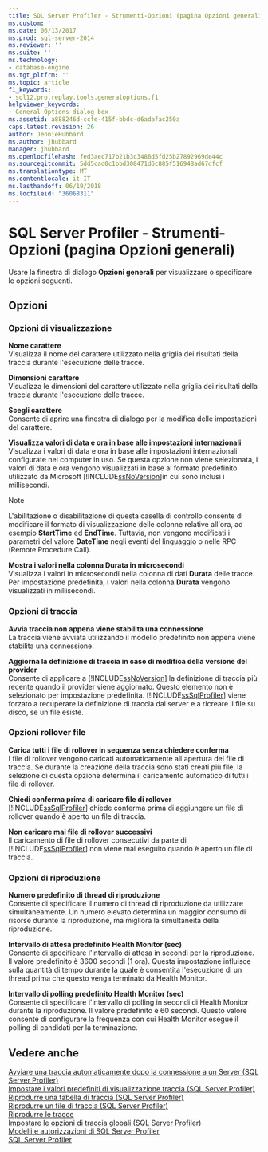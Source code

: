 ```yaml
---
title: SQL Server Profiler - Strumenti-Opzioni (pagina Opzioni generali) | Documenti Microsoft
ms.custom: ''
ms.date: 06/13/2017
ms.prod: sql-server-2014
ms.reviewer: ''
ms.suite: ''
ms.technology:
- database-engine
ms.tgt_pltfrm: ''
ms.topic: article
f1_keywords:
- sql12.pro.replay.tools.generaloptions.f1
helpviewer_keywords:
- General Options dialog box
ms.assetid: a888246d-ccfe-415f-bbdc-d6adafac250a
caps.latest.revision: 26
author: JennieHubbard
ms.author: jhubbard
manager: jhubbard
ms.openlocfilehash: fed3aec717b21b3c3486d5fd25b27892969de44c
ms.sourcegitcommit: 5dd5cad0c1bbd308471d6c885f516948ad67dfcf
ms.translationtype: MT
ms.contentlocale: it-IT
ms.lasthandoff: 06/19/2018
ms.locfileid: "36068311"
---
```

# <a name="sql-server-profiler---tools-options-general-options-page"></a>SQL Server Profiler - Strumenti-Opzioni (pagina Opzioni generali)
  Usare la finestra di dialogo **Opzioni generali** per visualizzare o specificare le opzioni seguenti.  
  
## <a name="options"></a>Opzioni  
  
### <a name="display-options"></a>Opzioni di visualizzazione  
 **Nome carattere**  
 Visualizza il nome del carattere utilizzato nella griglia dei risultati della traccia durante l'esecuzione delle tracce.  
  
 **Dimensioni carattere**  
 Visualizza le dimensioni del carattere utilizzato nella griglia dei risultati della traccia durante l'esecuzione delle tracce.  
  
 **Scegli carattere**  
 Consente di aprire una finestra di dialogo per la modifica delle impostazioni del carattere.  
  
 **Visualizza valori di data e ora in base alle impostazioni internazionali**  
 Visualizza i valori di data e ora in base alle impostazioni internazionali configurate nel computer in uso. Se questa opzione non viene selezionata, i valori di data e ora vengono visualizzati in base al formato predefinito utilizzato da Microsoft [!INCLUDE[ssNoVersion](../includes/ssnoversion-md.md)]in cui sono inclusi i millisecondi.  
  
> [!NOTE]  
>  L'abilitazione o disabilitazione di questa casella di controllo consente di modificare il formato di visualizzazione delle colonne relative all'ora, ad esempio **StartTime** ed **EndTime**. Tuttavia, non vengono modificati i parametri del valore **DateTime** negli eventi del linguaggio o nelle RPC (Remote Procedure Call).  
  
 **Mostra i valori nella colonna Durata in microsecondi**  
 Visualizza i valori in microsecondi nella colonna di dati **Durata** delle tracce. Per impostazione predefinita, i valori nella colonna **Durata** vengono visualizzati in millisecondi.  
  
### <a name="tracing-options"></a>Opzioni di traccia  
 **Avvia traccia non appena viene stabilita una connessione**  
 La traccia viene avviata utilizzando il modello predefinito non appena viene stabilita una connessione.  
  
 **Aggiorna la definizione di traccia in caso di modifica della versione del provider**  
 Consente di applicare a [!INCLUDE[ssNoVersion](../includes/ssnoversion-md.md)] la definizione di traccia più recente quando il provider viene aggiornato. Questo elemento non è selezionato per impostazione predefinita. [!INCLUDE[ssSqlProfiler](../includes/sssqlprofiler-md.md)] viene forzato a recuperare la definizione di traccia dal server e a ricreare il file su disco, se un file esiste.  
  
### <a name="file-rollover-options"></a>Opzioni rollover file  
 **Carica tutti i file di rollover in sequenza senza chiedere conferma**  
 I file di rollover vengono caricati automaticamente all'apertura del file di traccia. Se durante la creazione della traccia sono stati creati più file, la selezione di questa opzione determina il caricamento automatico di tutti i file di rollover.  
  
 **Chiedi conferma prima di caricare file di rollover**  
 [!INCLUDE[ssSqlProfiler](../includes/sssqlprofiler-md.md)] chiede conferma prima di aggiungere un file di rollover quando è aperto un file di traccia.  
  
 **Non caricare mai file di rollover successivi**  
 Il caricamento di file di rollover consecutivi da parte di [!INCLUDE[ssSqlProfiler](../includes/sssqlprofiler-md.md)] non viene mai eseguito quando è aperto un file di traccia.  
  
### <a name="replay-options"></a>Opzioni di riproduzione  
 **Numero predefinito di thread di riproduzione**  
 Consente di specificare il numero di thread di riproduzione da utilizzare simultaneamente. Un numero elevato determina un maggior consumo di risorse durante la riproduzione, ma migliora la simultaneità della riproduzione.  
  
 **Intervallo di attesa predefinito Health Monitor (sec)**  
 Consente di specificare l'intervallo di attesa in secondi per la riproduzione. Il valore predefinito è 3600 secondi (1 ora). Questa impostazione influisce sulla quantità di tempo durante la quale è consentita l'esecuzione di un thread prima che questo venga terminato da Health Monitor.  
  
 **Intervallo di polling predefinito Health Monitor (sec)**  
 Consente di specificare l'intervallo di polling in secondi di Health Monitor durante la riproduzione. Il valore predefinito è 60 secondi. Questo valore consente di configurare la frequenza con cui Health Monitor esegue il polling di candidati per la terminazione.  
  
## <a name="see-also"></a>Vedere anche  
 [Avviare una traccia automaticamente dopo la connessione a un Server &#40;SQL Server Profiler&#41;](../tools/sql-server-profiler/start-a-trace-automatically-after-connecting-to-a-server-sql-server-profiler.md)   
 [Impostare i valori predefiniti di visualizzazione traccia &#40;SQL Server Profiler&#41;](../tools/sql-server-profiler/set-trace-display-defaults-sql-server-profiler.md)   
 [Riprodurre una tabella di traccia &#40;SQL Server Profiler&#41;](../tools/sql-server-profiler/replay-a-trace-table-sql-server-profiler.md)   
 [Riprodurre un file di traccia &#40;SQL Server Profiler&#41;](../tools/sql-server-profiler/replay-a-trace-file-sql-server-profiler.md)   
 [Riprodurre le tracce](../tools/sql-server-profiler/replay-traces.md)   
 [Impostare le opzioni di traccia globali &#40;SQL Server Profiler&#41;](../tools/sql-server-profiler/set-global-trace-options-sql-server-profiler.md)   
 [Modelli e autorizzazioni di SQL Server Profiler](../tools/sql-server-profiler/sql-server-profiler-templates-and-permissions.md)   
 [SQL Server Profiler](../tools/sql-server-profiler/sql-server-profiler.md)  
  
  